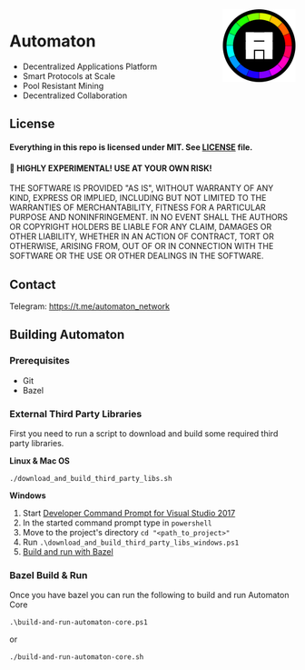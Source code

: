 <img align="right" title="Automaton Logo" width="128" height="128" src="media/automaton-avatar-64x64.svg">

# Automaton

* Decentralized Applications Platform
* Smart Protocols at Scale
* Pool Resistant Mining
* Decentralized Collaboration

## License

#### Everything in this repo is licensed under MIT. See [LICENSE](LICENSE) file.

#### 🚨  HIGHLY EXPERIMENTAL! USE AT YOUR OWN RISK!

THE SOFTWARE IS PROVIDED "AS IS", WITHOUT WARRANTY OF ANY KIND, EXPRESS OR
IMPLIED, INCLUDING BUT NOT LIMITED TO THE WARRANTIES OF MERCHANTABILITY,
FITNESS FOR A PARTICULAR PURPOSE AND NONINFRINGEMENT. IN NO EVENT SHALL THE
AUTHORS OR COPYRIGHT HOLDERS BE LIABLE FOR ANY CLAIM, DAMAGES OR OTHER
LIABILITY, WHETHER IN AN ACTION OF CONTRACT, TORT OR OTHERWISE, ARISING FROM,
OUT OF OR IN CONNECTION WITH THE SOFTWARE OR THE USE OR OTHER DEALINGS IN
THE SOFTWARE.

## Contact

Telegram: https://t.me/automaton_network

## Building Automaton

### Prerequisites

* Git
* Bazel

### External Third Party Libraries

First you need to run a script to download and build some required third party libraries.

**Linux & Mac OS**

```
./download_and_build_third_party_libs.sh
```

**Windows**

1. Start [Developer Command Prompt for Visual Studio 2017](https://docs.microsoft.com/en-us/dotnet/framework/tools/developer-command-prompt-for-vs)
2. In the started command prompt type in ``powershell``
3. Move to the project's directory ``cd "<path_to_project>"``
4. Run ``.\download_and_build_third_party_libs_windows.ps1``
6. [Build and run with Bazel](#Bazel-Build-&-Run)

### Bazel Build & Run

Once you have bazel you can run the following to build and run Automaton Core

```
.\build-and-run-automaton-core.ps1
```
or
```
./build-and-run-automaton-core.sh
```
